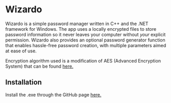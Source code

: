 # Wizardo

Wizardo is a simple password manager written in C++ and the .NET framework for Windows. The app uses a locally encrypted files to store password information so it never leaves your computer without *your* explicit permission. 
Wizardo also provides an optional password generator function that enables hassle-free password creation, with multiple parameters aimed at ease of use.

Encryption algorithm used is a modification of AES (Advanced Encryption System) that can be found [here.](https://github.com/sufian4199/encryption)

## Installation

Install the .exe through the GitHub page [here.](https://github.com/thatcatfromspace/Wizardo)
